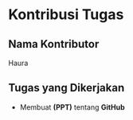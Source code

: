 # Kontribusi Tugas

## Nama Kontributor
Haura

## Tugas yang Dikerjakan
- Membuat **(PPT)** tentang **GitHub**
